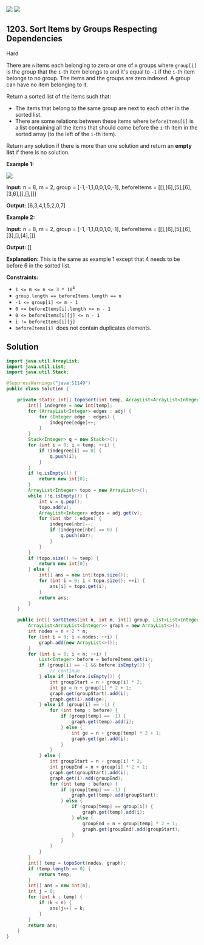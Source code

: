 [![](https://img.shields.io/github/stars/javadev/LeetCode-in-Java?label=Stars&style=flat-square)](https://github.com/javadev/LeetCode-in-Java)
[![](https://img.shields.io/github/forks/javadev/LeetCode-in-Java?label=Fork%20me%20on%20GitHub%20&style=flat-square)](https://github.com/javadev/LeetCode-in-Java/fork)

## 1203\. Sort Items by Groups Respecting Dependencies

Hard

There are `n` items each belonging to zero or one of `m` groups where `group[i]` is the group that the `i`\-th item belongs to and it's equal to `-1` if the `i`\-th item belongs to no group. The items and the groups are zero indexed. A group can have no item belonging to it.

Return a sorted list of the items such that:

*   The items that belong to the same group are next to each other in the sorted list.
*   There are some relations between these items where `beforeItems[i]` is a list containing all the items that should come before the `i`\-th item in the sorted array (to the left of the `i`\-th item).

Return any solution if there is more than one solution and return an **empty list** if there is no solution.

**Example 1:**

**![](https://assets.leetcode.com/uploads/2019/09/11/1359_ex1.png)**

**Input:** n = 8, m = 2, group = [-1,-1,1,0,0,1,0,-1], beforeItems = \[\[],[6],[5],[6],[3,6],[],[],[]]

**Output:** [6,3,4,1,5,2,0,7]

**Example 2:**

**Input:** n = 8, m = 2, group = [-1,-1,1,0,0,1,0,-1], beforeItems = \[\[],[6],[5],[6],[3],[],[4],[]]

**Output:** []

**Explanation:** This is the same as example 1 except that 4 needs to be before 6 in the sorted list.

**Constraints:**

*   <code>1 <= m <= n <= 3 * 10<sup>4</sup></code>
*   `group.length == beforeItems.length == n`
*   `-1 <= group[i] <= m - 1`
*   `0 <= beforeItems[i].length <= n - 1`
*   `0 <= beforeItems[i][j] <= n - 1`
*   `i != beforeItems[i][j]`
*   `beforeItems[i] `does not contain duplicates elements.

## Solution

```java
import java.util.ArrayList;
import java.util.List;
import java.util.Stack;

@SuppressWarnings("java:S1149")
public class Solution {

    private static int[] topoSort(int temp, ArrayList<ArrayList<Integer>> adj) {
        int[] indegree = new int[temp];
        for (ArrayList<Integer> edges : adj) {
            for (Integer edge : edges) {
                indegree[edge]++;
            }
        }
        Stack<Integer> q = new Stack<>();
        for (int i = 0; i < temp; ++i) {
            if (indegree[i] == 0) {
                q.push(i);
            }
        }
        if (q.isEmpty()) {
            return new int[0];
        }
        ArrayList<Integer> topo = new ArrayList<>();
        while (!q.isEmpty()) {
            int v = q.pop();
            topo.add(v);
            ArrayList<Integer> edges = adj.get(v);
            for (int nbr : edges) {
                indegree[nbr]--;
                if (indegree[nbr] == 0) {
                    q.push(nbr);
                }
            }
        }
        if (topo.size() != temp) {
            return new int[0];
        } else {
            int[] ans = new int[topo.size()];
            for (int i = 0; i < topo.size(); ++i) {
                ans[i] = topo.get(i);
            }
            return ans;
        }
    }

    public int[] sortItems(int n, int m, int[] group, List<List<Integer>> beforeItems) {
        ArrayList<ArrayList<Integer>> graph = new ArrayList<>();
        int nodes = n + 2 * m;
        for (int i = 0; i < nodes; ++i) {
            graph.add(new ArrayList<>());
        }
        for (int i = 0; i < n; ++i) {
            List<Integer> before = beforeItems.get(i);
            if (group[i] == -1 && before.isEmpty()) {
                // continue
            } else if (before.isEmpty()) {
                int groupStart = n + group[i] * 2;
                int ge = n + group[i] * 2 + 1;
                graph.get(groupStart).add(i);
                graph.get(i).add(ge);
            } else if (group[i] == -1) {
                for (int temp : before) {
                    if (group[temp] == -1) {
                        graph.get(temp).add(i);
                    } else {
                        int ge = n + group[temp] * 2 + 1;
                        graph.get(ge).add(i);
                    }
                }
            } else {
                int groupStart = n + group[i] * 2;
                int groupEnd = n + group[i] * 2 + 1;
                graph.get(groupStart).add(i);
                graph.get(i).add(groupEnd);
                for (int temp : before) {
                    if (group[temp] == -1) {
                        graph.get(temp).add(groupStart);
                    } else {
                        if (group[temp] == group[i]) {
                            graph.get(temp).add(i);
                        } else {
                            groupEnd = n + group[temp] * 2 + 1;
                            graph.get(groupEnd).add(groupStart);
                        }
                    }
                }
            }
        }
        int[] temp = topoSort(nodes, graph);
        if (temp.length == 0) {
            return temp;
        }
        int[] ans = new int[n];
        int j = 0;
        for (int k : temp) {
            if (k < n) {
                ans[j++] = k;
            }
        }
        return ans;
    }
}
```